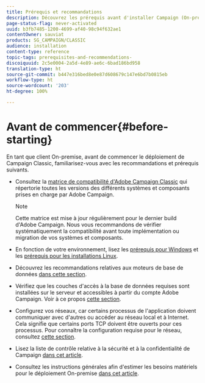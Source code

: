 ```yaml
---
title: Prérequis et recommandations
description: Découvrez les prérequis avant d'installer Campaign (On-premise)
page-status-flag: never-activated
uuid: b3fb7485-1200-4699-af40-98c94f632ae1
contentOwner: sauviat
products: SG_CAMPAIGN/CLASSIC
audience: installation
content-type: reference
topic-tags: prerequisites-and-recommendations-
discoiquuid: 2c5e0004-2a5d-4e89-ae6c-6bad186bd958
translation-type: ht
source-git-commit: b447e316bed8e0e87d608679c147e6bd7b0815eb
workflow-type: ht
source-wordcount: '203'
ht-degree: 100%

---
```



# Avant de commencer{#before-starting}

En tant que client On-premise, avant de commencer le déploiement de Campaign Classic, familiarisez-vous avec les recommandations et prérequis suivants.

* Consultez la [matrice de compatibilité d&#39;Adobe Campaign Classic](../../rn/using/compatibility-matrix.md) qui répertorie toutes les versions des différents systèmes et composants prises en charge par Adobe Campaign.

   >[!NOTE]
   >
   >Cette matrice est mise à jour régulièrement pour le dernier build d&#39;Adobe Campaign. Nous vous recommandons de vérifier systématiquement la compatibilité avant toute implémentation ou migration de vos systèmes et composants.

* En fonction de votre environnement, lisez les [prérequis pour Windows](../../installation/using/prerequisites-of-campaign-installation-in-windows.md) et les [prérequis pour les installations Linux](../../installation/using/prerequisites-of-campaign-installation-in-linux.md).
* Découvrez les recommandations relatives aux moteurs de base de données [dans cette section](../../installation/using/database.md).
* Vérifiez que les couches d&#39;accès à la base de données requises sont installées sur le serveur et accessibles à partir du compte Adobe Campaign. Voir à ce propos [cette section](../../installation/using/application-server.md).
* Configurez vos réseaux, car certains processus de l&#39;application doivent communiquer avec d&#39;autres ou accéder au réseau local et à Internet. Cela signifie que certains ports TCP doivent être ouverts pour ces processus. Pour connaître la configuration requise pour le réseau, consultez [cette section](../../installation/using/network-configuration.md).
* Lisez la liste de contrôle relative à la sécurité et à la confidentialité de Campaign [dans cet article](https://helpx.adobe.com/fr/campaign/kb/acc-security.html).
* Consultez les instructions générales afin d&#39;estimer les besoins matériels pour le déploiement On-premise [dans cet article](https://helpx.adobe.com/fr/campaign/kb/hardware-sizing-guide.html).
